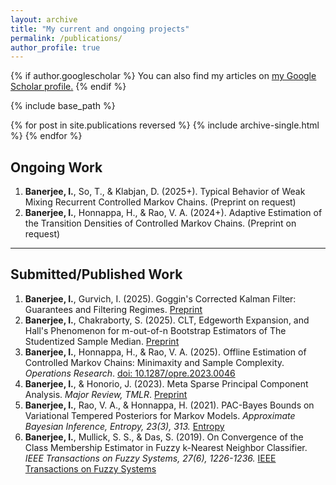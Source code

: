 ```yaml
---
layout: archive
title: "My current and ongoing projects"
permalink: /publications/
author_profile: true
---
```


{% if author.googlescholar %}
  You can also find my articles on <u><a href="{{author.googlescholar}}">my Google Scholar profile</a>.</u>
{% endif %}

{% include base_path %}

{% for post in site.publications reversed %}
  {% include archive-single.html %}
{% endfor %}

## Ongoing Work

1. **Banerjee, I.**, So, T., & Klabjan, D. (2025+). Typical Behavior of Weak Mixing Recurrent Controlled Markov Chains. (Preprint on request)
1. **Banerjee, I.**, Honnappa, H., & Rao, V. A. (2024+). Adaptive Estimation of the Transition Densities of Controlled Markov Chains. (Preprint on request)

---

## Submitted/Published Work
1. **Banerjee, I.**, Gurvich, I. (2025). Goggin's Corrected Kalman Filter: Guarantees and Filtering Regimes. [Preprint](https://arxiv.org/abs/2502.14053)
1. **Banerjee, I.**, Chakraborty, S. (2025). CLT, Edgeworth Expansion, and Hall's Phenomenon for m-out-of-n Bootstrap Estimators of The Studentized Sample Median. [Preprint](https://drive.google.com/file/d/1BvXylMoT_WYRMb5BBmQ9Fd0A-g03xDzC/view?usp=sharing)
1. **Banerjee, I.**, Honnappa, H., & Rao, V. A. (2025). Offline Estimation of Controlled Markov Chains: Minimaxity and Sample Complexity. *Operations Research*. [doi: 10.1287/opre.2023.0046](https://doi.org/10.1287/opre.2023.0046)
1. **Banerjee, I.**, & Honorio, J. (2023). Meta Sparse Principal Component Analysis. *Major Review, TMLR*. [Preprint](https://arxiv.org/abs/2211.07092)
1. **Banerjee, I.**, Rao, V. A., & Honnappa, H. (2021). PAC-Bayes Bounds on Variational Tempered Posteriors for Markov Models. *Approximate Bayesian Inference, Entropy, 23(3), 313.* [Entropy](https://www.mdpi.com/1099-4300/23/3/313)
1. **Banerjee, I.**, Mullick, S. S., & Das, S. (2019). On Convergence of the Class Membership Estimator in Fuzzy k-Nearest Neighbor Classifier. *IEEE Transactions on Fuzzy Systems, 27(6), 1226-1236.* [IEEE Transactions on Fuzzy Systems](https://ieeexplore.ieee.org/abstract/document/8481381)

